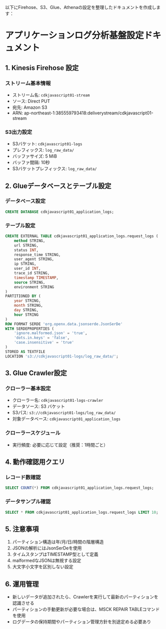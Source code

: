 以下にFirehose、S3、Glue、Athenaの設定を整理したドキュメントを作成します：

# アプリケーションログ分析基盤設定ドキュメント

## 1. Kinesis Firehose 設定
### ストリーム基本情報
- ストリーム名: `cdkjavascript01-stream`
- ソース: Direct PUT
- 宛先: Amazon S3
- ARN: ap-northeast-1:385559793418:deliverystream/cdkjavascript01-stream

### S3出力設定
- S3バケット: `cdkjavascript01-logs`
- プレフィックス: `log_raw_data/`
- バッファサイズ: 5 MiB
- バッファ間隔: 10秒
- S3バケットプレフィックス: `log_raw_data/`

## 2. Glueデータベースとテーブル設定
### データベース設定
```sql
CREATE DATABASE cdkjavascript01_application_logs;
```

### テーブル設定
```sql
CREATE EXTERNAL TABLE cdkjavascript01_application_logs.request_logs (
    method STRING,
    url STRING,
    status INT,
    response_time STRING,
    user_agent STRING,
    ip STRING,
    user_id INT,
    trace_id STRING,
    timestamp TIMESTAMP,
    source STRING,
    environment STRING
)
PARTITIONED BY (
    year STRING,
    month STRING,
    day STRING,
    hour STRING
)
ROW FORMAT SERDE 'org.openx.data.jsonserde.JsonSerDe'
WITH SERDEPROPERTIES (
    'ignore.malformed.json' = 'true',
    'dots.in.keys' = 'false',
    'case.insensitive' = 'true'
)
STORED AS TEXTFILE
LOCATION 's3://cdkjavascript01-logs/log_raw_data/';
```

## 3. Glue Crawler設定
### クローラー基本設定
- クローラー名: `cdkjavascript01-logs-crawler`
- データソース: S3 バケット
- S3パス: `s3://cdkjavascript01-logs/log_raw_data/`
- 対象データベース: `cdkjavascript01_application_logs`

### クローラースケジュール
- 実行頻度: 必要に応じて設定（推奨：1時間ごと）

## 4. 動作確認用クエリ
### レコード数確認
```sql
SELECT COUNT(*) FROM cdkjavascript01_application_logs.request_logs;
```

### データサンプル確認
```sql
SELECT * FROM cdkjavascript01_application_logs.request_logs LIMIT 10;
```

## 5. 注意事項
1. パーティション構造は年/月/日/時間の階層構造
2. JSONの解析にはJsonSerDeを使用
3. タイムスタンプはTIMESTAMP型として定義
4. malformedなJSONは無視する設定
5. 大文字小文字を区別しない設定

## 6. 運用管理
- 新しいデータが追加されたら、Crawlerを実行して最新のパーティションを認識させる
- パーティションの手動更新が必要な場合は、MSCK REPAIR TABLEコマンドを使用
- ログデータの保持期間やパーティション管理方針を別途定める必要あり